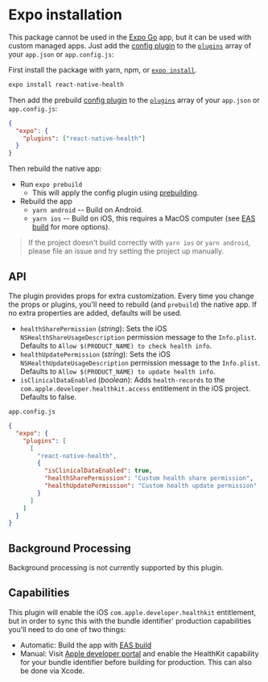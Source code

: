# Expo installation

This package cannot be used in the [Expo Go](https://expo.io/client) app, but it can be used with custom managed apps.
Just add the [config plugin](https://docs.expo.io/guides/config-plugins/) to the [`plugins`](https://docs.expo.io/versions/latest/config/app/#plugins) array of your `app.json` or `app.config.js`:

First install the package with yarn, npm, or [`expo install`](https://docs.expo.io/workflow/expo-cli/#expo-install).

```sh
expo install react-native-health
```

Then add the prebuild [config plugin](https://docs.expo.io/guides/config-plugins/) to the [`plugins`](https://docs.expo.io/versions/latest/config/app/#plugins) array of your `app.json` or `app.config.js`:

```json
{
  "expo": {
    "plugins": ["react-native-health"]
  }
}
```

Then rebuild the native app:

- Run `expo prebuild`
  - This will apply the config plugin using [prebuilding](https://expo.fyi/prebuilding).
- Rebuild the app
  - `yarn android` -- Build on Android.
  - `yarn ios` -- Build on iOS, this requires a MacOS computer (see [EAS build](https://docs.expo.io/build/introduction/) for more options).

> If the project doesn't build correctly with `yarn ios` or `yarn android`, please file an issue and try setting the project up manually.

## API

The plugin provides props for extra customization. Every time you change the props or plugins, you'll need to rebuild (and `prebuild`) the native app. If no extra properties are added, defaults will be used.

- `healthSharePermission` (_string_): Sets the iOS `NSHealthShareUsageDescription` permission message to the `Info.plist`. Defaults to `Allow $(PRODUCT_NAME) to check health info`.
- `healthUpdatePermission` (_string_): Sets the iOS `NSHealthUpdateUsageDescription` permission message to the `Info.plist`. Defaults to `Allow $(PRODUCT_NAME) to update health info`.
- `isClinicalDataEnabled` (_boolean_): Adds `health-records` to the `com.apple.developer.healthkit.access` entitlement in the iOS project. Defaults to false.

`app.config.js`

```json
{
  "expo": {
    "plugins": [
      [
        "react-native-health",
        {
          "isClinicalDataEnabled": true,
          "healthSharePermission": "Custom health share permission",
          "healthUpdatePermission": "Custom health update permission"
        }
      ]
    ]
  }
}
```

## Background Processing

Background processing is not currently supported by this plugin.

## Capabilities

This plugin will enable the iOS `com.apple.developer.healthkit` entitlement, but in order to sync this with the bundle identifier' production capabilities you'll need to do one of two things:

- Automatic: Build the app with [EAS build](https://docs.expo.io/build/introduction/)
- Manual: Visit [Apple developer portal](https://developer.apple.com/account/resources/identifiers/list) and enable the HealthKit capability for your bundle identifier before building for production. This can also be done via Xcode.
